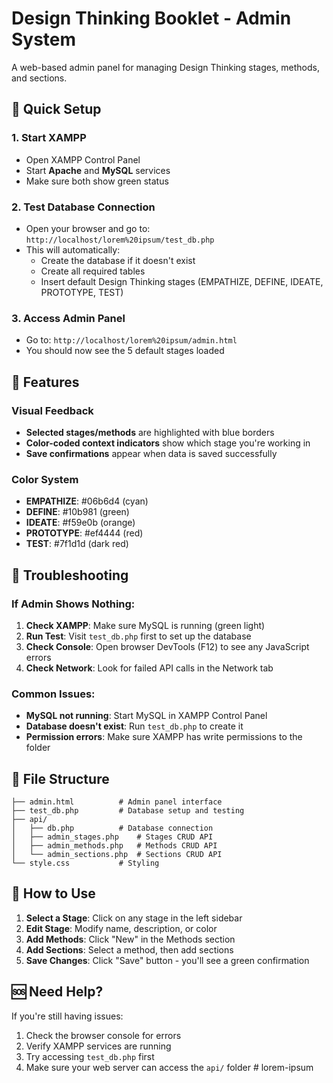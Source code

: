 # Design Thinking Booklet - Admin System

A web-based admin panel for managing Design Thinking stages, methods, and sections.

## 🚀 Quick Setup

### 1. Start XAMPP
- Open XAMPP Control Panel
- Start **Apache** and **MySQL** services
- Make sure both show green status

### 2. Test Database Connection
- Open your browser and go to: `http://localhost/lorem%20ipsum/test_db.php`
- This will automatically:
  - Create the database if it doesn't exist
  - Create all required tables
  - Insert default Design Thinking stages (EMPATHIZE, DEFINE, IDEATE, PROTOTYPE, TEST)

### 3. Access Admin Panel
- Go to: `http://localhost/lorem%20ipsum/admin.html`
- You should now see the 5 default stages loaded

## 🎨 Features

### Visual Feedback
- **Selected stages/methods** are highlighted with blue borders
- **Color-coded context indicators** show which stage you're working in
- **Save confirmations** appear when data is saved successfully

### Color System
- **EMPATHIZE**: #06b6d4 (cyan)
- **DEFINE**: #10b981 (green)
- **IDEATE**: #f59e0b (orange)
- **PROTOTYPE**: #ef4444 (red)
- **TEST**: #7f1d1d (dark red)

## 🔧 Troubleshooting

### If Admin Shows Nothing:
1. **Check XAMPP**: Make sure MySQL is running (green light)
2. **Run Test**: Visit `test_db.php` first to set up the database
3. **Check Console**: Open browser DevTools (F12) to see any JavaScript errors
4. **Check Network**: Look for failed API calls in the Network tab

### Common Issues:
- **MySQL not running**: Start MySQL in XAMPP Control Panel
- **Database doesn't exist**: Run `test_db.php` to create it
- **Permission errors**: Make sure XAMPP has write permissions to the folder

## 📁 File Structure
```
├── admin.html          # Admin panel interface
├── test_db.php         # Database setup and testing
├── api/
│   ├── db.php          # Database connection
│   ├── admin_stages.php    # Stages CRUD API
│   ├── admin_methods.php   # Methods CRUD API
│   └── admin_sections.php  # Sections CRUD API
└── style.css           # Styling
```

## 🎯 How to Use

1. **Select a Stage**: Click on any stage in the left sidebar
2. **Edit Stage**: Modify name, description, or color
3. **Add Methods**: Click "New" in the Methods section
4. **Add Sections**: Select a method, then add sections
5. **Save Changes**: Click "Save" button - you'll see a green confirmation

## 🆘 Need Help?

If you're still having issues:
1. Check the browser console for errors
2. Verify XAMPP services are running
3. Try accessing `test_db.php` first
4. Make sure your web server can access the `api/` folder
#   l o r e m - i p s u m  
 